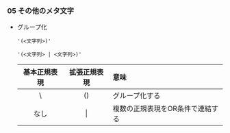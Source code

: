 ### 05 その他のメタ文字
- グループ化
  ```
  '(<文字列>)'
  ```
  ```
  '(<文字列> | <文字列>)'
  ```

  | 基本正規表現 | 拡張正規表現 | 意味 |
  | :---: | :---: | :--- |
  | \ | () | グループ化する |
  | なし | \| | 複数の正規表現をOR条件で連結する |
